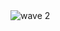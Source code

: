<img src="https://camo.githubusercontent.com/4888dd157308bbdcfed6b2f4cbc4535c25578a4913f42a20a4607196ff87c491/68747470733a2f2f63617073756c652d72656e6465722e76657263656c2e6170702f6170693f747970653d7761766526636f6c6f723d6175746f266865696768743d32303026746578743d57415645" alt="wave" data-canonical-src="https://capsule-render.vercel.app/api?type=wave&amp;color=auto&amp;height=200&amp;text=Hello:)" style="max-width: 100%;">
2
​

<!--
**swooojin/swooojin** is a ✨ _special_ ✨ repository because its `README.md` (this file) appears on your GitHub profile.

Here are some ideas to get you started:

- 🔭 I’m currently working on ...
- 🌱 I’m currently learning ...
- 👯 I’m looking to collaborate on ...
- 🤔 I’m looking for help with ...
- 💬 Ask me about ...
- 📫 How to reach me: ...
- 😄 Pronouns: ...
- ⚡ Fun fact: ...
-->
